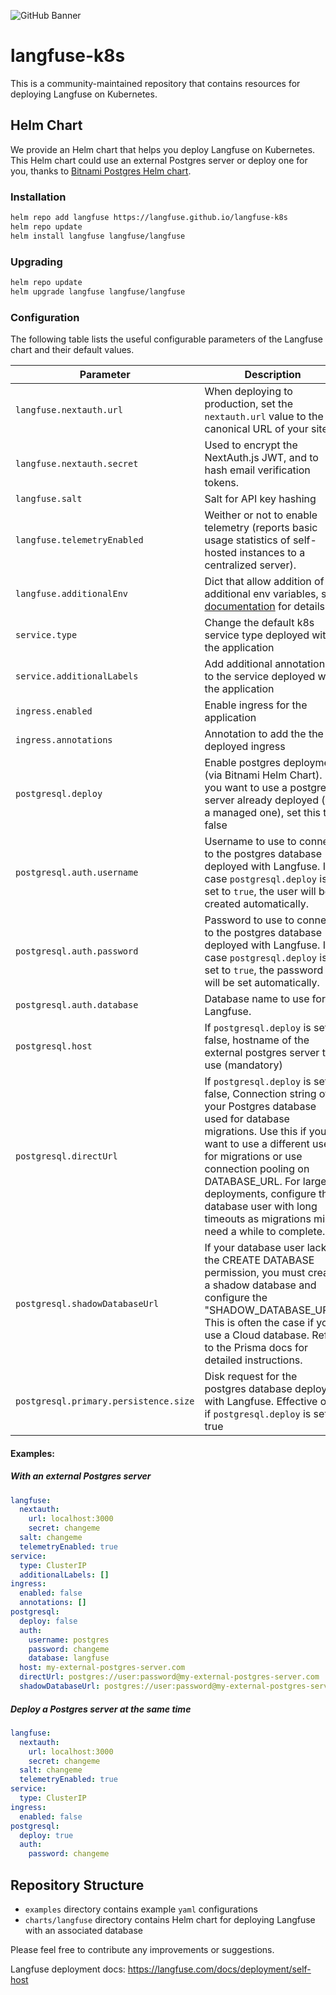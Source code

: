 ![GitHub Banner](https://github.com/langfuse/langfuse-k8s/assets/2834609/2982b65d-d0bc-4954-82ff-af8da3a4fac8)

# langfuse-k8s

This is a community-maintained repository that contains resources for deploying Langfuse on Kubernetes.

## Helm Chart
We provide an Helm chart that helps you deploy Langfuse on Kubernetes. This Helm chart could use an external Postgres server or deploy one for you, thanks to [Bitnami Postgres Helm chart](https://github.com/bitnami/charts/tree/main/bitnami/postgresql).

### Installation
```bash
helm repo add langfuse https://langfuse.github.io/langfuse-k8s
helm repo update
helm install langfuse langfuse/langfuse
```

### Upgrading
```bash
helm repo update
helm upgrade langfuse langfuse/langfuse
```

### Configuration
The following table lists the useful configurable parameters of the Langfuse chart and their default values.

| Parameter | Description | Default |
| --- | --- | --- |
| `langfuse.nextauth.url` | When deploying to production, set the `nextauth.url` value to the canonical URL of your site. | `http://localhost:3000` |
| `langfuse.nextauth.secret` | Used to encrypt the NextAuth.js JWT, and to hash email verification tokens. | `changeme` |
| `langfuse.salt` | Salt for API key hashing | `changeme` |
| `langfuse.telemetryEnabled` | Weither or not to enable telemetry (reports basic usage statistics of self-hosted instances to a centralized server). | `true` |
| `langfuse.additionalEnv` | Dict that allow addition of additional env variables, see [documentation](https://langfuse.com/docs/deployment/self-host#configuring-environment-variables) for details. | `[]` |
| `service.type` | Change the default k8s service type deployed with the application | `ClusterIP` |
| `service.additionalLabels` | Add additional annotations to the service deployed with the application | `[]` |
| `ingress.enabled` | Enable ingress for the application | `false` |
| `ingress.annotations` | Annotation to add the the deployed ingress | `[]` |
| `postgresql.deploy` | Enable postgres deployment (via Bitnami Helm Chart). If you want to use a postgres server already deployed (or a managed one), set this to false | `true` |
| `postgresql.auth.username` | Username to use to connect to the postgres database deployed with Langfuse. In case `postgresql.deploy` is set to `true`, the user will be created automatically. | `postgres` |
| `postgresql.auth.password` | Password to use to connect to the postgres database deployed with Langfuse. In case `postgresql.deploy` is set to `true`, the password will be set automatically. | `postgres` |
| `postgresql.auth.database` | Database name to use for Langfuse. | `langfuse` |
| `postgresql.host` | If `postgresql.deploy` is set to false, hostname of the external postgres server to use (mandatory) | `nil` |
| `postgresql.directUrl` | If `postgresql.deploy` is set to false, Connection string of your Postgres database used for database migrations. Use this if you want to use a different user for migrations or use connection pooling on DATABASE_URL. For large deployments, configure the database user with long timeouts as migrations might need a while to complete. | `nil` |
| `postgresql.shadowDatabaseUrl` | If your database user lacks the CREATE DATABASE permission, you must create a shadow database and configure the "SHADOW_DATABASE_URL". This is often the case if you use a Cloud database. Refer to the Prisma docs for detailed instructions. | `nil`
| `postgresql.primary.persistence.size` | Disk request for the postgres database deployed with Langfuse. Effective only if `postgresql.deploy` is set to true | `8Gi` |

#### Examples:

##### With an external Postgres server
```yaml
langfuse:
  nextauth:
    url: localhost:3000
    secret: changeme
  salt: changeme
  telemetryEnabled: true
service:
  type: ClusterIP
  additionalLabels: []
ingress:
  enabled: false
  annotations: []
postgresql:
  deploy: false
  auth:
    username: postgres
    password: changeme
    database: langfuse
  host: my-external-postgres-server.com
  directUrl: postgres://user:password@my-external-postgres-server.com
  shadowDatabaseUrl: postgres://user:password@my-external-postgres-server.com
```

##### Deploy a Postgres server at the same time
```yaml
langfuse:
  nextauth:
    url: localhost:3000
    secret: changeme
  salt: changeme
  telemetryEnabled: true
service:
  type: ClusterIP
ingress:
  enabled: false
postgresql:
  deploy: true
  auth:
    password: changeme
```


## Repository Structure
- `examples` directory contains example `yaml` configurations
- `charts/langfuse` directory contains Helm chart for deploying Langfuse with an associated database


Please feel free to contribute any improvements or suggestions.

Langfuse deployment docs: https://langfuse.com/docs/deployment/self-host
